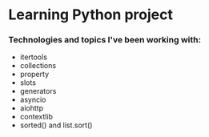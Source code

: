 # Learning Python project

### Technologies and topics I've been working with:

- itertools
- collections
- property
- slots
- generators
- asyncio
- aiohttp
- contextlib
- sorted() and list.sort()
